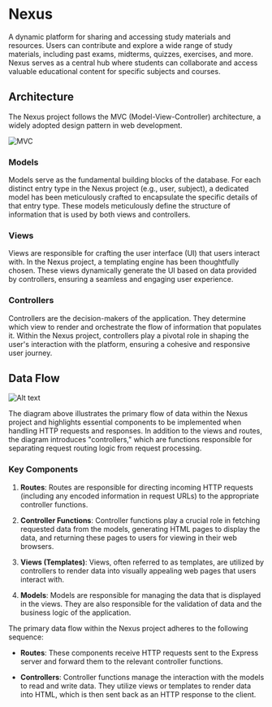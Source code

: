 # Nexus

A dynamic platform for sharing and accessing study materials and resources. Users can contribute and explore a wide range of study materials, including past exams, midterms, quizzes, exercises, and more. Nexus serves as a central hub where students can collaborate and access valuable educational content for specific subjects and courses.

## Architecture

The Nexus project follows the MVC (Model-View-Controller) architecture, a widely adopted design pattern in web development.

![MVC](https://media.geeksforgeeks.org/wp-content/uploads/20220224160807/Model1.png)

### Models
Models serve as the fundamental building blocks of the database. For each distinct entry type in the Nexus project (e.g., user, subject), a dedicated model has been meticulously crafted to encapsulate the specific details of that entry type. These models meticulously define the structure of information that is used by both views and controllers.

### Views
Views are responsible for crafting the user interface (UI) that users interact with. In the Nexus project, a templating engine has been thoughtfully chosen. These views dynamically generate the UI based on data provided by controllers, ensuring a seamless and engaging user experience.

### Controllers
Controllers are the decision-makers of the application. They determine which view to render and orchestrate the flow of information that populates it. Within the Nexus project, controllers play a pivotal role in shaping the user's interaction with the platform, ensuring a cohesive and responsive user journey.

## Data Flow

![Alt text](https://developer.mozilla.org/en-US/docs/Learn/Server-side/Express_Nodejs/routes/mvc_express.png)

The diagram above illustrates the primary flow of data within the Nexus project and highlights essential components to be implemented when handling HTTP requests and responses. In addition to the views and routes, the diagram introduces "controllers," which are functions responsible for separating request routing logic from request processing.

### Key Components

1. **Routes**: Routes are responsible for directing incoming HTTP requests (including any encoded information in request URLs) to the appropriate controller functions.

2. **Controller Functions**: Controller functions play a crucial role in fetching requested data from the models, generating HTML pages to display the data, and returning these pages to users for viewing in their web browsers.

3. **Views (Templates)**: Views, often referred to as templates, are utilized by controllers to render data into visually appealing web pages that users interact with.

4. **Models**: Models are responsible for managing the data that is displayed in the views. They are also responsible for the validation of data and the business logic of the application.

The primary data flow within the Nexus project adheres to the following sequence:

- **Routes**: These components receive HTTP requests sent to the Express server and forward them to the relevant controller functions.

- **Controllers**: Controller functions manage the interaction with the models to read and write data. They utilize views or templates to render data into HTML, which is then sent back as an HTTP response to the client.